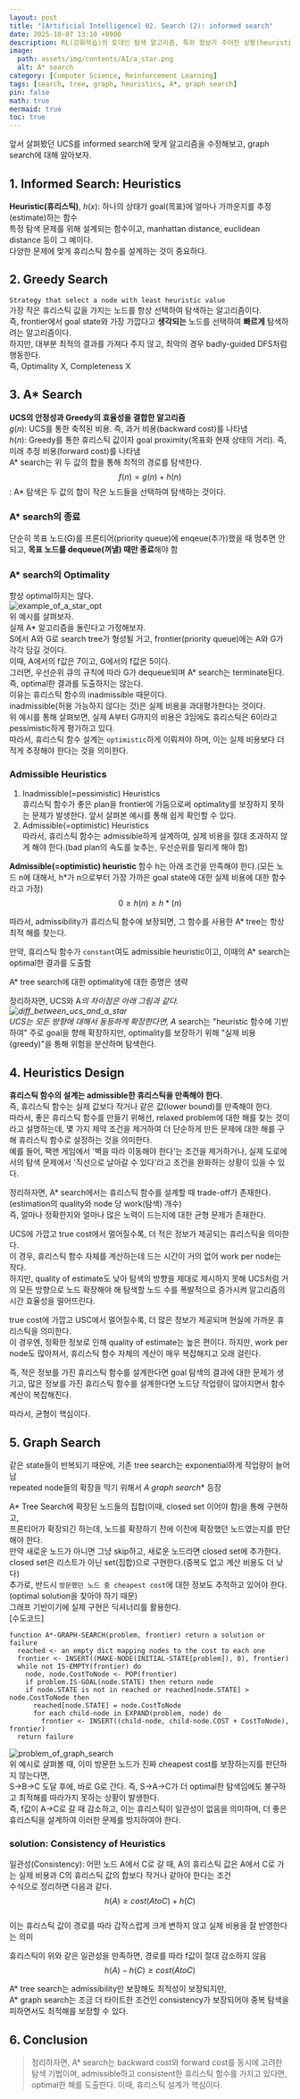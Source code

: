 ```yaml
---
layout: post
title: "[Artificial Intelligence] 02. Search (2): informed search"
date: 2025-10-07 13:10 +0900
description: RL(강화학습)의 토대인 탐색 알고리즘, 특히 정보가 주어진 상황(heuristic 기반) 다룹니다.
image:
  path: assets/img/contents/AI/a_star.png
  alt: A* search
category: [Computer Science, Reinforcement Learning]
tags: [search, tree, graph, heuristics, A*, graph search]
pin: false
math: true
mermaid: true
toc: true
---  
```


앞서 살펴봤던 UCS를 informed search에 맞게 알고리즘을 수정해보고, graph search에 대해 알아보자.  

## 1. Informed Search: Heuristics  
**Heuristic(휴리스틱)**, $h(x)$: 하나의 상태가 goal(목표)에 얼마나 가까운지를 추정(estimate)하는 함수  
특정 탐색 문제를 위해 설계되는 함수이고, manhattan distance, euclidean distance 등이 그 예이다.  
다양한 문제에 맞게 휴리스틱 함수를 설계하는 것이 중요하다.  

## 2. Greedy Search  
`Strategy that select a node with least heuristic value`  
가장 작은 휴리스틱 값을 가지는 노드를 항상 선택하여 탐색하는 알고리즘이다.  
즉, frontier에서 goal state와 가장 가깝다고 **생각되는** 노드를 선택하여 **빠르게** 탐색하려는 알고리즘이다.  
하지만, 대부분 최적의 결과를 가져다 주지 않고, 최악의 경우 badly-guided DFS처럼 행동한다.  
즉, Optimality X, Completeness X  

## 3. A* Search  
**UCS의 안정성과 Greedy의 효율성을 결합한 알고리즘**  
$g(n)$: UCS를 통한 축적된 비용. 즉, 과거 비용(backward cost)를 나타냄  
$h(n)$: Greedy를 통한 휴리스틱 값이자 goal proximity(목표화 현재 상태의 거리). 즉, 미래 추정 비용(forward cost)를 나타냄  
A* search는 위 두 값의 합을 통해 최적의 경로를 탐색한다.  
$$f(n) = g(n) + h(n)$$: A* 탐색은 두 값의 합이 작은 노드들을 선택하여 탐색하는 것이다.  

### A* search의 종료  
단순히 목표 노드(G)를 프론티어(priority queue)에 enqeue(추가)했을 때 멈추면 안 되고, **목표 노드를 dequeue(꺼낼) 때만 종료**해야 함  

### A* search의 Optimality  
항상 optimal하지는 않다.  
![example_of_a_star_opt](assets/img/contents/AI/example_of_a_star_opt.png)  
위 예시를 살펴보자.  
실제 A* 알고리즘을 돌린다고 가정해보자.  
S에서 A와 G로 search tree가 형성될 거고, frontier(priority queue)에는 A와 G가 각각 담길 것이다.  
이때, A에서의 f값은 7이고, G에서의 f값은 5이다.  
그러면, 우선순위 큐의 규칙에 따라 G가 dequeue되며 A* search는 terminate된다.  
즉, optimal한 결과를 도출하지는 않는다.  
이유는 휴리스틱 함수의 inadmissible 때문이다.  
inadmissible(허용 가능하지 않다는 것)은 실제 비용을 과대평가한다는 것이다.  
위 예시를 통해 살펴보면, 실제 A부터 G까지의 비용은 3임에도 휴리스틱은 6이라고 pessimistic하게 평가하고 있다.  
따라서, 휴리스틱 함수 설계는 `optimistic`하게 이뤄져야 하며, 이는 실제 비용보다 더 적게 추정해야 한다는 것을 의미한다.  

### Admissible Heuristics  
1. Inadmissible(=pessimistic) Heuristics  
  휴리스틱 함수가 좋은 plan을 frontier에 가둠으로써 optimality를 보장하지 못하는 문제가 발생한다. 앞서 살펴본 예시를 통해 쉽게 확인할 수 있다.  
2. Admissible(=optimistic) Heuristics  
  따라서, 휴리스틱 함수는 admissible하게 설계하여, 실제 비용을 절대 초과하지 않게 해야 한다.(bad plan의 속도를 늦추는, 우선순위를 밀리게 해야 함)  

**Admissible(=optimistic) heuristic** 함수 h는 아래 조건을 만족해야 한다.(모든 노드 n에 대해서, h*가 n으로부터 가장 가까은 goal state에 대한 실제 비용에 대한 함수라고 가정)  
$$0 \geq h(n) \geq h*(n)$$  

따라서, admissibility가 휴리스틱 함수에 보장되면, 그 함수를 사용한 A* tree는 항상 최적 해를 찾는다.  

만약, 휴리스틱 함수가 `constant`여도 admissible heuristic이고, 이때의 A* search는 optimal한 결과를 도출함  

A* tree search에 대한 optimality에 대한 증명은 생략  

정리하자면, UCS와 A*의 차이점은 아래 그림과 같다.  
![diff_between_ucs_and_a_star](assets/img/contents/AI/diff_between_ucs_and_a_star.png)  
UCS는 모든 방향에 대해서 동등하게 확장한다면, A* search는 "heuristic 함수에 기반하여" 주로 goal을 향해 확장하지만,  optimality를 보장하기 위해 "실제 비용(greedy)"을 통해 위험을 분산하며 탐색한다.   

## 4. Heuristics Design  
**휴리스틱 함수의 설계는 admissible한 휴리스틱을 만족해야 한다.**  
즉, 휴리스틱 함수는 실제 값보다 작거나 같은 값(lower bound)를 만족해야 한다.  
따라서, 좋은 휴리스틱 함수를 만들기 위해선, relaxed problem에 대한 해를 찾는 것이라고 설명하는데, 몇 가지 제약 조건을 제거하여 더 단순하게 만든 문제에 대한 해를 구해 휴리스틱 함수로 설정하는 것을 의미한다.  
예를 들어, 팩맨 게임에서 '벽을 따라 이동해야 한다'는 조건을 제거하거나, 실제 도로에서의 탐색 문제에서 '직선으로 날아갈 수 있다'라고 조건을 완화하는 상황이 있을 수 있다.  

정리하자면, A* search에서는 휴리스틱 함수를 설계할 때 trade-off가 존재한다.(estimation의 quality와 node 당 work(탐색) 개수)  
즉, 얼마나 정확한지와 얼마나 많은 노력이 드는지에 대한 균형 문제가 존재한다.  

UCS에 가깝고 true cost에서 멀어질수록, 더 적은 정보가 제공되는 휴리스틱을 의미한다.  
이 경우, 휴리스틱 함수 자체를 계산하는데 드는 시간이 거의 없어 work per node는 작다.  
하지만, quality of estimate도 낮아 탐색의 방향을 제대로 제시하지 못해 UCS처럼 거의 모든 방향으로 노드 확장해야 해 탐색할 노드 수를 폭발적으로 증가시켜 알고리즘의 시간 효율성을 떨어뜨린다.  

true cost에 가깝고 USC에서 멀어질수록, 더 많은 정보가 제공되며 현실에 가까운 휴리스틱을 의미한다.  
이 경우엔, 정확한 정보로 인해 quality of estimate는 높은 편이다. 하지만, work per node도 많아져서, 휴리스틱 함수 자체의 계산이 매우 복잡해지고 오래 걸린다.  

즉, 적은 정보를 가진 휴리스틱 함수를 설계한다면 goal 탐색의 결과에 대한 문제가 생기고, 많은 정보를 가진 휴리스틱 함수를 설계한다면 노드당 작업량이 많아지면서 함수 계산이 복잡해진다.  

따라서, 균형이 핵심이다.  

## 5. Graph Search  
같은 state들이 반복되기 때문에, 기존 tree search는 exponential하게 작업량이 늘어남  
repeated node들의 확장을 막기 위해서 **A* graph search** 등장  

A* Tree Search에 확장된 노드들의 집합(이때, closed set 이어야 함)을 통해 구현하고,  
프론티어가 확장되긴 하는데, 노드를 확장하기 전에 이전에 확장했던 노드였는지를 판단해야 한다.  
만약 새로운 노드가 아니면 그냥 skip하고, 새로운 노드라면 closed set에 추가한다.  
closed set은 리스트가 아닌 set(집합)으로 구현한다.(중복도 없고 계산 비용도 더 낮다)  
추가로, 반드시 `방문했던 노드 중 cheapest cost`에 대한 정보도 추적하고 있어야 한다.(optimal solution을 찾아야 하기 때문)  
그래프 기반이기에 실제 구현은 딕셔너리를 활용한다.    
[수도코드]  
```plaintext
function A*-GRAPH-SEARCH(problem, frontier) return a solution or failure
  reached <- an empty dict mapping nodes to the cost to each one  
  frontier <- INSERT((MAKE-NODE(INITIAL-STATE[problem]), 0), frontier)  
  while not IS-EMPTY(frontier) do
    node, node.CostToNode <- POP(frontier)
    if problem.IS-GOAL(node.STATE) then return node
    if node.STATE is not in reached or reached[node.STATE] > node.CostToNode then
      reached[node.STATE] = node.CostToNode
      for each child-node in EXPAND(problem, node) do
        frontier <- INSERT((child-node, child-node.COST + CostToNode), frontier)
  return failure  
```  
![problem_of_graph_search](assets/img/contents/AI/problem_graph_search.png)  
위 예시로 살펴볼 때, 이미 방문한 노드가 진짜 cheapest cost를 보장하는지를 판단하지 않는다면,  
S->B->C 도달 후에, 바로 G로 간다. 즉, S->A->C가 더 optimal한 탐색임에도 불구하고 최적해를 따라가지 못하는 상황이 발생한다.  
즉, f값이 A->C로 갈 때 감소하고, 이는 휴리스틱이 일관성이 없음을 의미하며, 더 좋은 휴리스틱을 설계하여 이러한 문제를 방지하여야 한다.  

### solution: Consistency of Heuristics  
일관성(Consistency): 어떤 노드 A에서 C로 갈 때, A의 휴리스틱 값은 A에서 C로 가는 실제 비용과 C의 휴리스틱 값의 합보다 작거나 같아야 한다는 조건  
수식으로 정리하면 다음과 같다.  
$$h(A) \geq cost(A to C) + h(C)$$  
이는 휴리스틱 값이 경로를 따라 갑작스럽게 크게 변하지 않고 실제 비용을 잘 반영한다는 의미  

휴리스틱이 위와 같은 일관성을 만족하면, 경로를 따라 f값이 절대 감소하지 않음  
$$h(A) - h(C) \geq cost(A to C)$$  

A* tree search는 admissibility만 보장해도 최적성이 보장되지만,  
A* graph search는 조금 더 타이트한 조건인 consistency가 보장되어야 중복 탐색을 피하면서도 최적해를 보장할 수 있다.  

## 6. Conclusion  
> 정리하자면, A* search는 backward cost와 forward cost를 동시에 고려한 탐색 기법이며, admissible하고 consistent한 휴리스틱 함수를 가지고 있다면, optimal한 해를 도출한다. 이때, 휴리스틱 설계가 핵심이다.  
